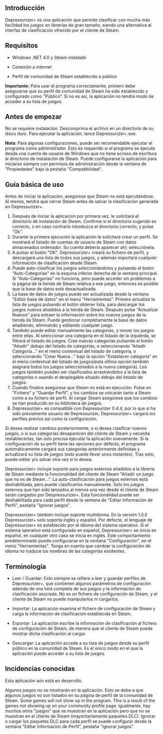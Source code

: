 ## Introducción ##

Depressurizer+ es una aplicación que permite clasificar con mucha más facilidad los juegos en librerías de gran tamaño, siendo una alternativa al interfaz de clasificación ofrecido por el cliente de Steam.

## Requisitos ##

  * Windows .NET 4.0 y Steam instalado

  * Conexión a internet

  * Perfil de comunidad de Steam establecido a público

**Importante:** Para usar el programa correctamente, primero debe asegurarse que su perfil de comunidad de Steam ha sido establecido y configurado como "Público". Si no es así, la aplicación no tendrá modo de acceder a su lista de juegos.

## Antes de empezar ##

No se requiere instalación. Descomprima el archivo en un directorio de su disco duro. Para ejecutar la aplicación, lance Depressurizer+.exe.

**Nota:** Para algunas configuraciones, puede ser recomendable ejecutar el programa como administrador. Esto es requerido si el programa se ejecuta desde una cuenta de usuario de Windows que no tiene acceso de escritura al directorio de instalación de Steam. Puede configurarse la aplicación para iniciarse siempre con permisos de administración desde la ventana de "Propiedades" bajo la pestaña "Compatibilidad".

## Guía básica de uso ##

Antes de iniciar la aplicación, asegúrese que Steam no está ejecutándose. Al menos, tendrá que cerrar Steam antes de salvar la clasificación generada en Depressurizer+.

  1. Después de iniciar la aplicación por primera vez. le solicitará el directorio de instalación de Steam. Confirme si el directorio sugerido es correcto, o en caso contrario introduzca el directorio correcto, y pulse "Ok".
  1. Durante la primera ejecución la aplicación le solicitará crear un perfil. Se mostrará el listado de cuentas de usuario de Steam con datos almacenados ordenador. Su cuenta debería aparecer ahí; selecciónela.
  1. A pulsar el botón "OK", Depressurizer+ creará su fichero de perfil, y descargará una lista de todos sus juegos, y además importará cualquier información de clasificación desde Steam.
  1. Puede auto-clasificar los juegos seleccionándolos y pulsando el botón "Auto-Categorías" en la esquina inferior derecha de la ventana principal. Si "Auto-Categorías" no funciona, pero puede acceder sin problemas a la página de la tienda de Steam relativa a ese juego, entonces es posible que la base de datos esté desactualizada.
  1. La base de datos de juegos puede ser actualizada desde la ventana "Editor base de datos" en el menú "Herramientas". Primero actualize la lista de juegos pulsando el botón obtener lista, para descargar los juegos nuevos añadidos a la tienda de Steam. Después pulse "Actualizar Nuevos" para extraer la información sobre los nuevos juegos de la tienda de Steam. Puede gestionar completamente la base de datos añadiendo, eliminando y editando cualquier juego.
  1. También puede editar manualmente las categorías, y mover los juegos entre ellas. Al seleccionar una categoría en el listado de la izquierda, se filtrará el listado de juegos. Cree nuevas categorías pulsando el botón "Añadir" debajo del listado de categorías, o seleccionando "Añadir Categoría..." en el menú contextual del listado de categoría, o seleccionando "Crear Nueva..." bajo la opción "Establecer categoría" en el menú contextual del listado de juegos(esta última opción también asignará todos los juegos seleccionados a la nueva categoría). Los juegos también pueden ser clasificados arrastrándolos a la lista de categorías o usando el desplegable situado debajo del listado de juegos.
  1. Cuando finalice asegúrese que Steam no está en ejecución. Pulse en "Fichero" y "Guardar Perfil", y los cambios se volcarán tanto a Steam como a su fichero de perfil. Al cargar Steam asegúrese que los cambios se han producido en su biblioteca de juegos.
  1. Depressurizer+ es compatible con Depressurizer 0.4.4, por lo que si ha sido previamente usuario de Depressurizer, Depressurizer+ cargará los perfiles previos así como la configuración.

Si desea realizar cambios posteriormente, o si desea clasificar nuevos juegos, o si sus categorías desaparecen del cliente de Steam y necesita restablecerlas, tan solo precisa ejecutar la aplicación nuevamente. Si la configuración de su perfil tiene las opciones por defecto, el programa automáticamente cargará sus categorías anteriormente definidas y actualizará su lista de juegos (esto puede llevar unos instantes). Tras esto, puede editar y/o salvar otra vez si lo desea.

Depressurizer+ incluye soporte para juegos externos añadidos a la librería de Steam mediante la funcionalidad del cliente de Steam "Añadir un juego que no es de Steam...". La auto-clasificación para juegos externos está deshabilitada, pero puede clasificarlos manualmente. Solo los juegos externos que han sido lanzados al menos una vez desde el cliente de Steam serán cargados por Despressurizer+. Esta funcionalidad puede ser deshabilitada para cada perfil desde la ventana de "Editar Información de Perfil", pestaña "Ignorar juegos".

Depressurizer+ también incluye soporte multidioma. En la versión 1.0.0 Depressurizer+ solo soporta inglés y español. Por defecto, el lenguaje de Depressurizer+ es establecido por el idioma del sistema operativo. Si el sistema operativo está configurado en español, Depressurizer+ se inicia en español, en cualquier otro caso se inicia en inglés. Este comportamiento predeterminado puede configurarse en la ventana "Configuración", en el menú "Herramientas". Tenga en cuenta que cambiar la configuración de idioma no traduce los nombres de las categorías existentes.

## Terminología ##

  * Leer / Guardar: Esto siempre se refiere a leer y guardar perfiles de Depressurizer+, que contienen algunos parámetros de configuración además de una lista completa de sus juegos y la información de clasificación asociada. No es un fichero de configuración de Steam, y el cliente de Steam no puede manipularlos ni cargarlos.

  * Importar: La aplicación examina el fichero de configuración de Steam y carga la información de clasificación establecida en Steam.

  * Exportar: La aplicación escribe la información de clasificación al fichero de configuración de Steam, de manera que el cliente de Steam pueda mostrar dicha clasificación al cargar.

  * Descargar: La aplicación accede a su lista de juegos desde su perfil público en la comunidad de Steam. Es el único modo en el que la aplicación puede acceder a su lista de juegos.

## Incidencias conocidas ##

Esta aplicación aún está en desarrollo.

Algunos juegos no se mostrarán en la aplicación. Esto se debe a que algunos juegos no son listados en su página de perfil de la comunidad de Steam.
Some games will not show up in the program. This is a result of the games not showing up on your community profile page. Igualmente, hay muchos otros "juegos" que se muestran en la aplicación pero que no se muestran en el cliente de Steam (mayoritariamente paquetes DLC). Ignorar o cargar los paquetes DLC para cada perfil se puede configurar desde la ventana "Editar Información de Perfil", pestaña "Ignorar juegos".